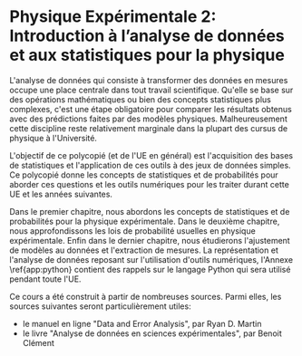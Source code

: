 # Physique Expérimentale 2: Introduction à l’analyse de données et aux statistiques pour la physique

L'analyse de données qui consiste à transformer des données en mesures occupe une place centrale dans tout travail scientifique.
Qu'elle se base sur des opérations mathématiques ou bien des concepts statistiques plus complexes, c'est une étape obligatoire pour comparer les résultats obtenus avec des prédictions faites par des modèles physiques.
Malheureusement cette discipline reste relativement marginale dans la plupart des cursus de physique à l'Université.

L'objectif de ce polycopié (et de l'UE en général) est l'acquisition des bases de statistiques et l'application de ces outils à des jeux de données simples.
Ce polycopié donne les concepts de statistiques et de probabilités pour aborder ces questions et les outils numériques pour les traiter durant cette UE et les années suivantes.

Dans le premier chapitre, nous abordons les concepts de statistiques et de probabilités pour la physique expérimentale. Dans le deuxième chapitre, nous approfondissons les lois de probabilité usuelles en physique expérimentale. Enfin dans le dernier chapitre, nous étudierons l'ajustement de modèles au données et l'extraction de mesures.
La représentation et l'analyse de données reposant sur l'utilisation d'outils numériques, l'Annexe \ref{app:python} contient des rappels sur le langage Python qui sera utilisé pendant toute l'UE.

Ce cours a été construit à partir de nombreuses sources.
Parmi elles, les sources suivantes seront particulièrement utiles:
- le manuel en ligne "Data and Error Analysis", par Ryan D. Martin
- le livre "Analyse de données en sciences expérimentales", par Benoit Clément


